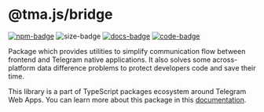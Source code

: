 # @tma.js/bridge

[code-link]: https://github.com/Telegram-Mini-Apps/tma.js/tree/master/packages/bridge

[code-badge]: https://img.shields.io/badge/source-black?logo=github

[docs-link]: https://docs.telegram-mini-apps.com/docs/libraries/twa-js-bridge

[docs-badge]: https://img.shields.io/badge/documentation-blue?logo=gitbook&logoColor=white

[npm-link]: https://npmjs.com/package/@tma.js/bridge

[npm-badge]: https://img.shields.io/npm/v/@tma.js/bridge?logo=npm

[size-badge]: https://img.shields.io/bundlephobia/minzip/@tma.js/bridge

[![npm-badge]][npm-link]
![size-badge]
[![docs-badge]][docs-link]
[![code-badge]][code-link]

Package which provides utilities to simplify communication flow between
frontend and Telegram native applications. It also solves some across-platform
data difference problems to protect developers code and save their time.

This library is a part of TypeScript packages ecosystem around Telegram Web
Apps. You can learn more about this package in this
[documentation](https://docs.telegram-mini-apps.com/docs/libraries/twa-js-bridge).
